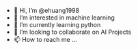 - 👋 Hi, I’m @ehuang1998
- 👀 I’m interested in machine learning
- 🌱 I’m currently learning python
- 💞️ I’m looking to collaborate on AI Projects
- 📫 How to reach me ...

<!---
ehuang1998/ehuang1998 is a ✨ special ✨ repository because its `README.md` (this file) appears on your GitHub profile.
You can click the Preview link to take a look at your changes.
--->
